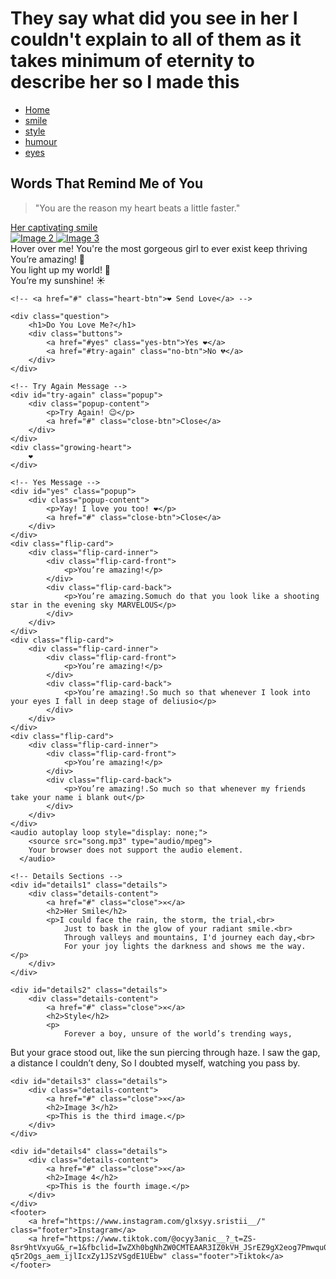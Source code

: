 <!DOCTYPE html>
<html lang="en">
<head>
    <meta charset="UTF-8">
    <meta name="viewport" content="width=device-width, initial-scale=1.0">
    <link rel="stylesheet" href="bipinkfdbhsjadf.css">
    <title>Photo Details</title>
</head>
<body>
    <div class="header">
        <h1>
            They say what did you see in her I couldn't explain to all of them as it takes minimum of eternity to describe her so I made this 
        </h1>
    </div>
    <div class="navbar">
        <nav>
            <ul>
                <li><a href="#" class="active">Home</a></li>
                <li><a href="#details1" >smile</a></li>
                <li><a href="#details2">style</a></li>
                <li><a href="#details3">humour</a></li>
                <li><a href="#details4">eyes</a></li>
            </ul>
        </nav>
    </div>
    <div class="quotes">
        <h2>Words That Remind Me of You</h2>
        <blockquote>"You are the reason my heart beats a little faster."</blockquote>
    </div>
    <div class="container">
        <a href="#details1" class="card">
            <img src="1.jpg" alt="">
            <div class="caption">Her captivating smile</div>
        </a>
        <a href="#details2" class="card">
            <img src="2.jpg" alt="Image 2">
        </a>
        <a href="#details3" class="card">
            <img src="3.jpg" alt="Image 3">
        </a>
    </div>
    <div class="tooltip">
        Hover over me!
        <span class="tooltiptext">You're the most gorgeous girl to ever exist keep thriving</span>
    </div>
    <div class="falling-notes">
        <div class="note">You’re amazing! 💖</div>
        <div class="note">You light up my world! 🌟</div>
        <div class="note">You’re my sunshine! ☀️</div>
    </div>
    
    <!-- <a href="#" class="heart-btn">❤️ Send Love</a> -->

    <div class="question">
        <h1>Do You Love Me?</h1>
        <div class="buttons">
            <a href="#yes" class="yes-btn">Yes ❤️</a>
            <a href="#try-again" class="no-btn">No 💔</a>
        </div>
    </div>

    <!-- Try Again Message -->
    <div id="try-again" class="popup">
        <div class="popup-content">
            <p>Try Again! 😉</p>
            <a href="#" class="close-btn">Close</a>
        </div>
    </div>
    <div class="growing-heart">
        ❤️
    </div>
    
    <!-- Yes Message -->
    <div id="yes" class="popup">
        <div class="popup-content">
            <p>Yay! I love you too! ❤️</p>
            <a href="#" class="close-btn">Close</a>
        </div>
    </div>
    <div class="flip-card">
        <div class="flip-card-inner">
            <div class="flip-card-front">
                <p>You’re amazing!</p>
            </div>
            <div class="flip-card-back">
                <p>You’re amazing.Somuch do that you look like a shooting star in the evening sky MARVELOUS</p>
            </div>
        </div>
    </div>
    <div class="flip-card">
        <div class="flip-card-inner">
            <div class="flip-card-front">
                <p>You’re amazing!</p>
            </div>
            <div class="flip-card-back">
                <p>You’re amazing!.So much so that whenever I look into your eyes I fall in deep stage of deliusio</p>
            </div>
        </div>
    </div>
    <div class="flip-card">
        <div class="flip-card-inner">
            <div class="flip-card-front">
                <p>You’re amazing!</p>
            </div>
            <div class="flip-card-back">
                <p>You’re amazing!.So much so that whenever my friends take your name i blank out</p>
            </div>
        </div>
    </div>
    <audio autoplay loop style="display: none;">
        <source src="song.mp3" type="audio/mpeg">
        Your browser does not support the audio element.
      </audio>
      
    <!-- Details Sections -->
    <div id="details1" class="details">
        <div class="details-content">
            <a href="#" class="close">✕</a>
            <h2>Her Smile</h2>
            <p>I could face the rain, the storm, the trial,<br>
                Just to bask in the glow of your radiant smile.<br>
                Through valleys and mountains, I'd journey each day,<br>
                For your joy lights the darkness and shows me the way. </p>
        </div>
    </div>

    <div id="details2" class="details">
        <div class="details-content">
            <a href="#" class="close">✕</a>
            <h2>Style</h2>
            <p>
                Forever a boy, unsure of the world’s trending ways,
But your grace stood out, like the sun piercing through haze.
I saw the gap, a distance I couldn’t deny,
So I doubted myself, watching you pass by.
            </p>
        </div>
    </div>

    <div id="details3" class="details">
        <div class="details-content">
            <a href="#" class="close">✕</a>
            <h2>Image 3</h2>
            <p>This is the third image.</p>
        </div>
    </div>

    <div id="details4" class="details">
        <div class="details-content">
            <a href="#" class="close">✕</a>
            <h2>Image 4</h2>
            <p>This is the fourth image.</p>
        </div>
    </div>
    <footer>
        <a href="https://www.instagram.com/glxsyy.sristii__/" class="footer">Instagram</a>
        <a href="https://www.tiktok.com/@ocyy3anic__?_t=ZS-8sr9htVxyuG&_r=1&fbclid=IwZXh0bgNhZW0CMTEAAR3IZ0kVH_JSrEZ9gX2eog7Pmwqu0DJ69YdWAbbdyCU1jWfOP1c-q5r2Ogs_aem_ijlIcxZy1JSzVSgdE1UEbw" class="footer">Tiktok</a>
    </footer>
</body>
</html>
